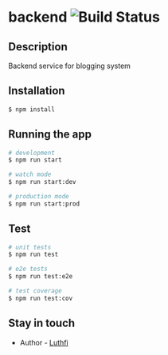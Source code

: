 # backend ![Build Status](https://travis-ci.com/ayongampus/backend.svg?token=DTfdnuhwbgxe9Re3YAnv&branch=master)

## Description

Backend service for blogging system

## Installation

```bash
$ npm install
```

## Running the app

```bash
# development
$ npm run start

# watch mode
$ npm run start:dev

# production mode
$ npm run start:prod
```

## Test

```bash
# unit tests
$ npm run test

# e2e tests
$ npm run test:e2e

# test coverage
$ npm run test:cov
```

## Stay in touch

- Author - [Luthfi](https://twitter.com/jennndol)

